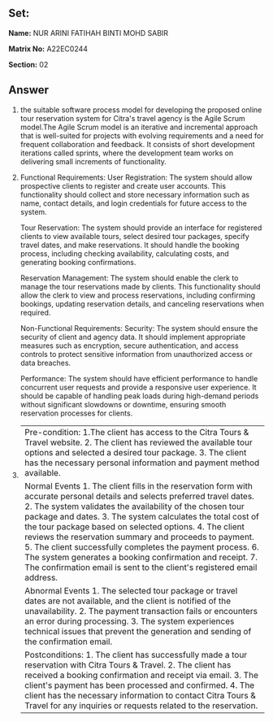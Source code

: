 ## Set:

**Name:** NUR ARINI FATIHAH BINTI MOHD SABIR

**Matrix No:** A22EC0244

**Section:** 02

## Answer
1. the suitable software process model for developing the proposed online tour reservation system for Citra's travel agency is the Agile Scrum model.The Agile Scrum model is an iterative and incremental approach that is well-suited for projects with evolving requirements and a need for frequent collaboration and feedback. It consists of short development iterations called sprints, where the development team works on delivering small increments of functionality. 
   
2. Functional Requirements:
   User Registration: The system should allow prospective clients to register and create user accounts.
   This functionality should collect and store necessary information such as name, contact details, and
   login credentials for future access to the system.

   Tour Reservation: The system should provide an interface for registered clients to view available tours,
   select desired tour packages, specify travel dates, and make reservations. It should handle the booking process,
   including checking availability, calculating costs, and generating booking confirmations.

   Reservation Management: The system should enable the clerk to manage the tour reservations made by clients.
   This functionality should allow the clerk to view and process reservations, including confirming bookings,
   updating reservation details, and canceling reservations when required.

   Non-Functional Requirements:
   Security: The system should ensure the security of client and agency data. It should implement appropriate measures such as
   encryption, secure authentication, and access controls to protect sensitive information from unauthorized access or data breaches.

   Performance: The system should have efficient performance to handle concurrent user requests and provide a responsive 
   user experience. It should be capable of handling peak loads during high-demand periods without significant slowdowns or downtime, 
   ensuring smooth reservation processes for clients.

3. <table>
    <tr>
    <td>Pre-condition:
      1.The client has access to the Citra Tours & Travel website.
      2. The client has reviewed the available tour options and selected a desired tour package.
      3. The client has the necessary personal information and payment method available.
  </tr>
    <tr>
    <td>Normal Events
      1. The client fills in the reservation form with accurate personal details and selects preferred travel dates.
      2. The system validates the availability of the chosen tour package and dates.
      3. The system calculates the total cost of the tour package based on selected options.
      4. The client reviews the reservation summary and proceeds to payment.
      5. The client successfully completes the payment process.
      6. The system generates a booking confirmation and receipt.
      7. The confirmation email is sent to the client's registered email address.
</td>
  </tr>
  <tr>
    <td>Abnormal Events
      1. The selected tour package or travel dates are not available, and the client is notified of the unavailability.
      2. The payment transaction fails or encounters an error during processing.
      3. The system experiences technical issues that prevent the generation and sending of the confirmation email.
</td>
  </tr>
    <tr>
    <td>Postconditions:
      1. The client has successfully made a tour reservation with Citra Tours & Travel.
      2. The client has received a booking confirmation and receipt via email.
      3. The client's payment has been processed and confirmed.
      4. The client has the necessary information to contact Citra Tours & Travel for any inquiries or requests related to the reservation.
  </tr>
</table>

